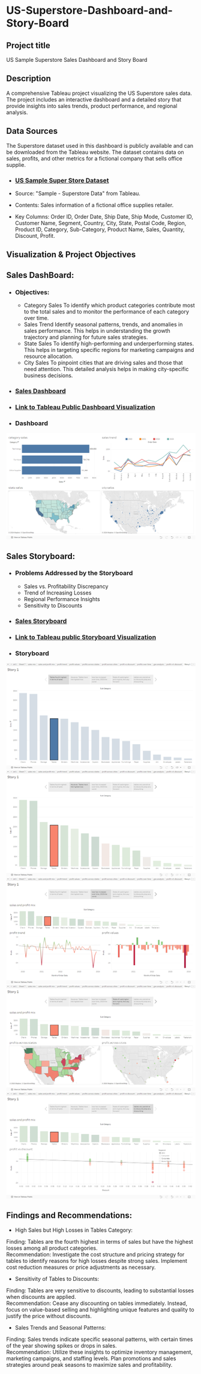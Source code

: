 # US-Superstore-Dashboard-and-Story-Board

## Project title

US Sample Superstore Sales Dashboard and Story Board

## Description
A comprehensive Tableau project visualizing the US Superstore sales data. The project includes an interactive dashboard and a detailed story that provide insights into sales trends, product performance, and regional analysis.

## Data Sources
The Superstore dataset used in this dashboard is publicly available and can be downloaded from the Tableau website. The dataset contains data on sales, profits, and other metrics for a fictional company that sells office supplie.

- ### [US Sample Super Store Dataset](Sample%20-%20Superstore.xls)
- Source: "Sample - Superstore Data" from Tableau.

- Contents: Sales information of a fictional office supplies retailer.

- Key Columns: Order ID, Order Date, Ship Date, Ship Mode, Customer ID, Customer Name, Segment, Country, City, State, Postal Code, Region, Product ID, Category, Sub-Category, Product Name, Sales, Quantity, Discount, Profit.

## Visualization & Project Objectives
## Sales DashBoard:
- ### Objectives:
  - Category Sales
    To identify which product categories contribute most to the total sales and to monitor the performance of each category over time.
  - Sales Trend
    Identify seasonal patterns, trends, and anomalies in sales performance. This helps in understanding the growth trajectory and planning for future sales strategies.
  - State Sales
    To identify high-performing and underperforming states. This helps in targeting specific regions for marketing campaigns and resource allocation.
  - City Sales
    To pinpoint cities that are driving sales and those that need attention. This detailed analysis helps in making city-specific business decisions.

- ### [Sales Dashboard](Dashboard%20of%20sales.twbx)
- ### [Link to Tableau Public Dashboard Visualization](https://public.tableau.com/app/profile/podaralla.harshitha/viz/Dashboardofsales_16971321435180/Dashboard1)
- ### Dashboard
![Dashboard](Images/Dashboard.png)

## Sales Storyboard:

- ### Problems Addressed by the Storyboard
  - Sales vs. Profitability Discrepancy
  - Trend of Increasing Losses
  - Regional Performance Insights
  - Sensitivity to Discounts

- ### [Sales Storyboard](Storyboard%20of%20sales.twbx)
- ### [Link to Tableau public Storyboard Visualization](https://public.tableau.com/app/profile/podaralla.harshitha/viz/Storyboardofsales/Story1)
- ### Storyboard
![Storyboard1](Images/Storyboard%201.png)
![Storyboard2](Images/Storyboard%202.png)
![Storyboard3](Images/Storyboard%203.png)
![Storyboard4](Images/Storyboard%204.png)
![Storyboard5](Images/Storyboard%205.png)

## Findings and Recommendations:

- High Sales but High Losses in Tables Category:

Finding: Tables are the fourth highest in terms of sales but have the highest losses among all product categories.<br>
Recommendation: Investigate the cost structure and pricing strategy for tables to identify reasons for high losses despite strong sales. Implement cost reduction measures or price adjustments as necessary.

- Sensitivity of Tables to Discounts:

Finding: Tables are very sensitive to discounts, leading to substantial losses when discounts are applied.<br>
Recommendation: Cease any discounting on tables immediately. Instead, focus on value-based selling and highlighting unique features and quality to justify the price without discounts.

- Sales Trends and Seasonal Patterns:

Finding: Sales trends indicate specific seasonal patterns, with certain times of the year showing spikes or drops in sales.<br>
Recommendation: Utilize these insights to optimize inventory management, marketing campaigns, and staffing levels. Plan promotions and sales strategies around peak seasons to maximize sales and profitability.


